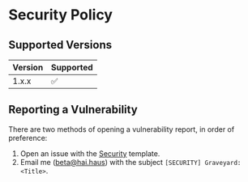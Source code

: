 # Security Policy

## Supported Versions

| Version | Supported          |
| ------- | ------------------ |
| 1.x.x   | :white_check_mark: |

## Reporting a Vulnerability

There are two methods of opening a vulnerability report, in order of preference: 

1. Open an issue with the [Security](https://github.com/BetaPictoris/graveyard/issues/new?assignees=&labels=security&projects=&template=security.md&title=%5BSECURITY%5D) template.
2. Email me (beta@hai.haus) with the subject `[SECURITY] Graveyard: <Title>`.
